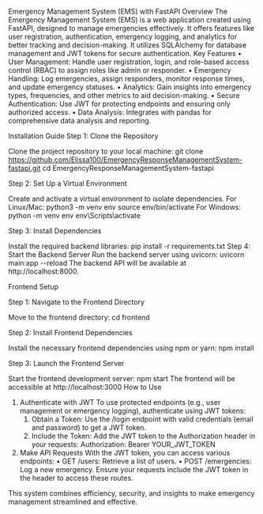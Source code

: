 Emergency Management System (EMS) with FastAPI
Overview
The Emergency Management System (EMS) is a web application created using FastAPI, designed to manage emergencies effectively. It offers features like user registration, authentication, emergency logging, and analytics for better tracking and decision-making. It utilizes SQLAlchemy for database management and JWT tokens for secure authentication.
Key Features
    • User Management: Handle user registration, login, and role-based access control (RBAC) to assign roles like admin or responder. 
    • Emergency Handling: Log emergencies, assign responders, monitor response times, and update emergency statuses. 
    • Analytics: Gain insights into emergency types, frequencies, and other metrics to aid decision-making. 
    • Secure Authentication: Use JWT for protecting endpoints and ensuring only authorized access. 
    • Data Analysis: Integrates with pandas for comprehensive data analysis and reporting. 

Installation Guide
Step 1: Clone the Repository

Clone the project repository to your local machine:
git clone https://github.com/Elissa100/EmergencyResponseManagementSystem-fastapi.git
cd EmergencyResponseManagementSystem-fastapi

Step 2: Set Up a Virtual Environment

Create and activate a virtual environment to isolate dependencies.
For Linux/Mac:
python3 -m venv env
source env/bin/activate
For Windows:
python -m venv env
env\Scripts\activate

Step 3: Install Dependencies

Install the required backend libraries:
pip install -r requirements.txt
Step 4: Start the Backend Server
Run the backend server using uvicorn:
uvicorn main:app --reload
The backend API will be available at http://localhost:8000.

Frontend Setup

Step 1: Navigate to the Frontend Directory

Move to the frontend directory:
cd frontend

Step 2: Install Frontend Dependencies

Install the necessary frontend dependencies using npm or yarn:
npm install

Step 3: Launch the Frontend Server

Start the frontend development server:
npm start
The frontend will be accessible at http://localhost:3000 
How to Use
1. Authenticate with JWT
To use protected endpoints (e.g., user management or emergency logging), authenticate using JWT tokens:
    1. Obtain a Token: Use the /login endpoint with valid credentials (email and password) to get a JWT token. 
    2. Include the Token: Add the JWT token to the Authorization header in your requests: 
       Authorization: Bearer YOUR_JWT_TOKEN
2. Make API Requests
With the JWT token, you can access various endpoints:
    • GET /users: Retrieve a list of users. 
    • POST /emergencies: Log a new emergency. 
Ensure your requests include the JWT token in the header to access these routes.

This system combines efficiency, security, and insights to make emergency management streamlined and effective.

